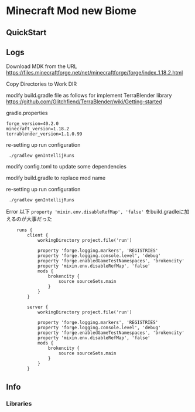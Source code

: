 # Minecraft Mod new Biome
## QuickStart


## Logs
Download MDK from the URL
https://files.minecraftforge.net/net/minecraftforge/forge/index_1.18.2.html

Copy Directories to Work DIR

modify build.gradle file as follows for implement TerraBlender library
https://github.com/Glitchfiend/TerraBlender/wiki/Getting-started

gradle.properties
```shell
forge_version=40.2.0
minecraft_version=1.18.2
terrablender_version=1.1.0.99
```



re-setting up run configuration
```shell
 ./gradlew genIntellijRuns
```

modify config.toml to update some dependencies

modify build.gradle to replace mod name 


re-setting up run configuration
```shell
 ./gradlew genIntellijRuns
```

Error
以下 `property 'mixin.env.disableRefMap', 'false'` をbuild.gradleに加えるのが大事だった
```shell
    runs {
        client {
            workingDirectory project.file('run')

            property 'forge.logging.markers', 'REGISTRIES'
            property 'forge.logging.console.level', 'debug'
            property 'forge.enabledGameTestNamespaces', 'brokencity'
            property 'mixin.env.disableRefMap', 'false'
            mods {
                brokencity {
                    source sourceSets.main
                }
            }
        }

        server {
            workingDirectory project.file('run')

            property 'forge.logging.markers', 'REGISTRIES'
            property 'forge.logging.console.level', 'debug'
            property 'forge.enabledGameTestNamespaces', 'brokencity'
            property 'mixin.env.disableRefMap', 'false'
            mods {
                brokencity {
                    source sourceSets.main
                }
            }
        }
```

## Info
### Libraries



